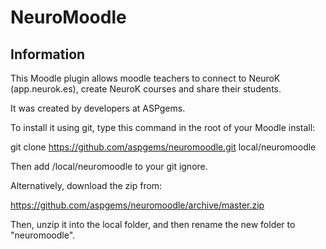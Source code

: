NeuroMoodle
===========

Information
-----------

This Moodle plugin allows moodle teachers to connect to NeuroK (app.neurok.es), create NeuroK courses and share their students.

It was created by developers at ASPgems.

To install it using git, type this command in the root of your Moodle install:

git clone https://github.com/aspgems/neuromoodle.git local/neuromoodle

Then add /local/neuromoodle to your git ignore.

Alternatively, download the zip from:

https://github.com/aspgems/neuromoodle/archive/master.zip

Then, unzip it into the local folder, and then rename the new folder to "neuromoodle".